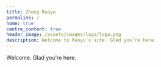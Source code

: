 ```yaml
---
title: Zhong Ruoyu
permalink: /
home: true
centre_content: true
header_image: /assets/images/logo/logo.png
description: Welcome to Ruoyu’s site. Glad you’re here.
---
```


Welcome. Glad you're here.
